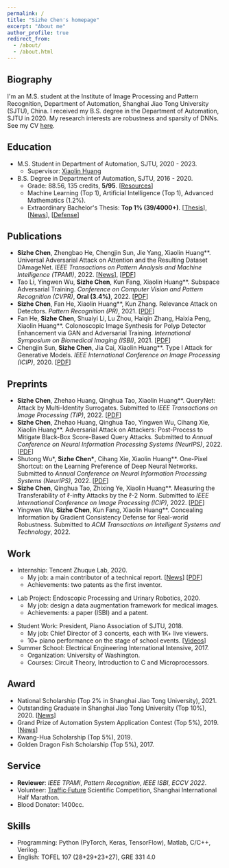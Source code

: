 ```yaml
---
permalink: /
title: "Sizhe Chen's homepage"
excerpt: "About me"
author_profile: true
redirect_from: 
  - /about/
  - /about.html
---
```


  
Biography
------
I'm an M.S. student at the Institute of Image Processing and Pattern Recognition, Department of Automation, Shanghai Jiao Tong University (SJTU), China. I received my B.S. degree in the Department of Automation, SJTU in 2020. My research interests are robustness and sparsity of DNNs. See my CV [here](https://www.dropbox.com/s/bldsdz9l1xwdzj1/cv-sizhe-chen.pdf?dl=0).

Education
------
+ M.S. Student in Department of Automation, SJTU, 2020 - 2023.
   + Supervisor: [Xiaolin Huang](http://www.pami.sjtu.edu.cn/en/xiaolin)
+ B.S. Degree in Department of Automation, SJTU, 2016 - 2020.
   + Grade: 88.56, 135 credits, **5/95**. [[Resources](https://github.com/AllenChen1998/SJTU-Automation-Materials)]
   + Machine Learning (Top 1), Artificial Intelligence (Top 1), Advanced Mathematics (1.2%).
   <!-- + [Thesis](https://sjcg.jwc.sjtu.edu.cn/375/3/3/Dissertation.html) (in English): Semantic-Based Adversarial Attack and Its Transferability.-->
   + Extraordinary Bachelor's Thesis: **Top 1% (39/4000+)**. [[Thesis](https://sjcg.jwc.sjtu.edu.cn/375/3/3/Dissertation.html)], [[News](https://automation.sjtu.edu.cn/show/1091)], [[Defense](https://v.qq.com/x/page/p31356mbu5g.html)]

Publications
------
+ **Sizhe Chen**, Zhengbao He, Chengjin Sun, Jie Yang, Xiaolin Huang\*\*. Universal Adversarial Attack on Attention and the Resulting Dataset DAmageNet. *IEEE Transactions on Pattern Analysis and Machine Intelligence (TPAMI)*, 2022. [[News](https://news.sjtu.edu.cn/jdzh/20201102/133855.html)], [[PDF](https://ieeexplore.ieee.org/document/9238430)]
+ Tao Li, Yingwen Wu, **Sizhe Chen**, Kun Fang, Xiaolin Huang\*\*. Subspace Adversarial Training. *Conference on Computer Vision and Pattern Recognition (CVPR)*, **Oral (3.4%)**, 2022. [[PDF](https://arxiv.org/abs/2111.12229)]
+ **Sizhe Chen**, Fan He, Xiaolin Huang\*\*, Kun Zhang. Relevance Attack on Detectors. *Pattern Recognition (PR)*, 2021. [[PDF](https://www.sciencedirect.com/science/article/pii/S0031320321006671)]
+ Fan He, **Sizhe Chen**, Shuaiyi Li, Lu Zhou, Haiqin Zhang, Haixia Peng, Xiaolin Huang\*\*. Colonoscopic Image Synthesis for Polyp Detector Enhancement via GAN and Adversarial Training. *International Symposium on Biomedical Imaging (ISBI)*, 2021. [[PDF](https://ieeexplore.ieee.org/abstract/document/9434050)]
+ Chengjin Sun, **Sizhe Chen**, Jia Cai, Xiaolin Huang\*\*. Type I Attack for Generative Models. *IEEE International Conference on Image Processing (ICIP)*, 2020. [[PDF](https://arxiv.org/abs/2003.01872)]

Preprints
------
+ **Sizhe Chen**, Zhehao Huang, Qinghua Tao, Xiaolin Huang\*\*. QueryNet: Attack by Multi-Identity Surrogates. Submitted to *IEEE Transactions on Image Processing (TIP)*, 2022. [[PDF](https://arxiv.org/abs/2105.15010)]
+ **Sizhe Chen**, Zhehao Huang, Qinghua Tao, Yingwen Wu, Cihang Xie, Xiaolin Huang\*\*. Adversarial Attack on Attackers: Post-Process to Mitigate Black-Box
  Score-Based Query Attacks. Submitted to *Annual Conference on Neural Information Processing Systems (NeurIPS)*, 2022. [[PDF](https://arxiv.org/abs/2205.12134)]
+ Shutong Wu\*, **Sizhe Chen\***, Cihang Xie, Xiaolin Huang\*\*. One-Pixel Shortcut: on the Learning Preference of Deep Neural Networks. Submitted to *Annual Conference on Neural Information Processing Systems (NeurIPS)*, 2022. [[PDF](https://arxiv.org/abs/2205.12141)]
+ **Sizhe Chen**, Qinghua Tao, Zhixing Ye, Xiaolin Huang\*\*. Measuring the Transferability of ℓ-infty Attacks by the ℓ-2 Norm. Submitted to *IEEE International Conference on Image Processing (ICIP)*, 2022. [[PDF](https://arxiv.org/abs/2105.15010)]
+ Yingwen Wu, **Sizhe Chen**, Kun Fang, Xiaolin Huang\*\*. Concealing Information by Gradient Consistency Defense for Real-world Robustness. Submitted to *ACM Transactions on Intelligent Systems and Technology*, 2022.

Work
------
+ Internship: Tencent Zhuque Lab, 2020.
   + My job: a main contributor of a technical report. [[News](https://ai.tencent.com/ailab/zh/news/detial/?id=68)] [[PDF](https://ai.tencent.com/ailab/media/AI%E5%AE%89%E5%85%A8%E7%9A%84%E5%A8%81%E8%83%81%E9%A3%8E%E9%99%A9%E7%9F%A9%E9%98%B5.pdf)]
   + Achievements: two patents as the first inventor.
<!--    + Technical report: AI security matrix (a main contributor). [[News](https://ai.tencent.com/ailab/zh/news/detial/?id=68)] [[PDF](https://ai.tencent.com/ailab/media/AI%E5%AE%89%E5%85%A8%E7%9A%84%E5%A8%81%E8%83%81%E9%A3%8E%E9%99%A9%E7%9F%A9%E9%98%B5.pdf)]-->
<!--    + Patent: Poisoning Attack by Perturbing Few Parameters (First Inventor).-->
<!--    + Patent: Efficient Model Stealing by Transferable Attacks (First Inventor).-->
<!--    + Organization: Institute of Medical Robotics, SJTU. Shanghai Tong Ren Hospital.-->
+ Lab Project: Endoscopic Processing and Urinary Robotics, 2020.
    + My job: design a data augmentation framework for medical images.
    + Achievements: a paper (ISBI) and a patent.
<!-- + Lab Project: Robust Machine Learning in Object Detection, 2021.-->
<!--    + Organization: The Central Media Technology Institute of the Laboratory, Huawei.-->
<!--    + My job: reduce false detection by augmentation and attack.-->
<!--    + Achievements: double the mAP on the original false detections.-->
<!-- + Competition: Transferable Adversarial Attack in Object Detection, 2020.-->
<!--    + Organization: Alibaba, 4th competition of CIKM 2020. -->
<!--    + My job: lead our team to achieve a top 1.5% ranking, architecture design. -->
+ Student Work: President, Piano Association of SJTU, 2018.
   + My job: Chief Director of 3 concerts, each with 1K+ live viewers.
   + 10+ piano performance on the stage of school events. [[Videos](https://mp.weixin.qq.com/s?__biz=Mzg2MDA2Mjc1Ng==&mid=100000090&idx=1&sn=0821a4c2341669ec5b49fe467c23696c&chksm=4e2d5411795add07b6dbb339f7b09f70a33d17027f970cae6e35e4e683b0d4e2b66f51cf7bef&mpshare=1&scene=1&srcid=1021b5QMI6YsYOpieovE9ZQQ&sharer_sharetime=1603267780784&sharer_shareid=854bac99d67db70d9973adcbca4dc98e&key=90349d069103c4031feaa74c647eb28f6e7b3f3dda349616729c312551674b22d3fa08725ce2b3f99cd566e760fedd4d49319497ae0f1d004f5c3cc7b40d8361365533b1c9d6211820ad1516cc9d837dbe0423f342ebcc504ea91269a125ca808abae47e97c4e50aa7a1efff2656bd4d311a36149e62e56c7a395a0558cf4869&ascene=1&uin=MjEwNzAwOTIzMg%3D%3D&devicetype=Windows+10+x64&version=6300002f&lang=zh_CN&exportkey=AQ9aaG10cjU2NNOtMdwtpLg%3D&pass_ticket=wRecyC0amGH8W8z5qXGoeupl1o5YE%2FbnivrXViODDPJxTuAKpnur%2Fylkyhz6JTc4&wx_header=0)]
+ Summer School: Electrical Engineering International Intensive, 2017.
   + Organization: University of Washington.
   + Courses: Circuit Theory, Introduction to C and Microprocessors.

Award
------
+ National Scholarship (Top 2% in Shanghai Jiao Tong University), 2021.
+ Outstanding Graduate in Shanghai Jiao Tong University (Top 10%), 2020. [[News](https://automation.sjtu.edu.cn/show/1081)]
+ Grand Prize of Automation System Application Contest (Top 5%), 2019. [[News](https://news.sjtu.edu.cn/zhxw/20190807/108459.html)]
+ Kwang-Hua Scholarship (Top 5%), 2019.
+ Golden Dragon Fish Scholarship (Top 5%), 2017.

Service
------
+ **Reviewer**: *IEEE TPAMI*, *Pattern Recognition*, *IEEE ISBI*, *ECCV 2022*.
+ Volunteer: [Traffic·Future](https://jtwl.sjtu.edu.cn) Scientific Competition, Shanghai International Half Marathon.
+ Blood Donator: 1400cc.

Skills
------
+ Programming: Python (PyTorch, Keras, TensorFlow), Matlab, C/C++, Verilog.
+ English: TOFEL 107 (28+29+23+27), GRE 331 4.0
